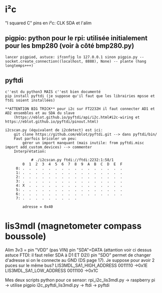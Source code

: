 # i²c 
"I squared C"
pins en i²c: CLK SDA et l'alim


## pigpio: python pour le rpi: utilisée initialement pour les bmp280 (voir à côté bmp280.py)
	lancer pigpiod, astuce: ifconfig lo 127.0.0.1 sinon pigpio.py -- socket.create_connection((localhost, 8888), None) -- plante (hang longtemps+++)
	
## pyftdi
	c''est du python3 MAIS c''est bien documenté
	pip install pyftdi (je suppose qu'il faut que les librairies mpsse et ftdi soient installées)
	
	**ATTENTION BIG TRICK** pour i2c sur FT2232H il faut connecter AD1 et AD2 ensembles et au SDA du slave 
		(https://eblot.github.io/pyftdi/api/i2c.html#i2c-wiring et https://eblot.github.io/pyftdi/pinout.html)	
	
	i2cscan.py (équivalent de i2cdetect) est ici:
		git clone https://github.com/eblot/pyftdi.git --> dans pyftdi/bin/
		Faut parfois bricoler un peu: 
			gérer un import manquant (mais inutile: from pyftdi.misc import add_custom_devices) --> commenter
		Interprétation:
		
				# ./i2cscan.py ftdi://ftdi:2232:1:58/1
		    0  1  2  3  4  5  6  7  8  9  A  B  C  D  E  F 
		 0: .  .  .  .  .  .  .  .  .  .  .  .  .  .  .  .
		 1: .  .  .  .  .  .  .  .  .  .  .  .  .  .  .  .
		 2: .  .  .  .  .  .  .  .  .  .  .  .  .  .  .  .
		 3: .  .  .  .  .  .  .  .  .  .  .  .  .  .  .  .
		 4: X  .  .  .  .  .  .  .  .  .  .  .  .  .  .  .
		 5: .  .  .  .  .  .  .  .  .  .  .  .  .  .  .  .
		 6: .  .  .  .  .  .  .  .  .  .  .  .  .  .  .  .
		 7: .  .  .  .  .  .  .  .  .

			adresse = 0x40



	
# lis3mdl (magnetometer compass boussole) 

Alim 3v3 = pin "VDD" (pas VIN)
pin "SDA"=DATA (attantion voir ci dessus astuce FTDI: il faut relier SDA à D1 ET D2))
pin "SDO" permet de changer d'adresse si on le connecte au GND (DS page 17). Je suppose pour avoir 2 puces sur le même bus?
LIS3MDL_SA1_HIGH_ADDRESS   0011110 ->0x1E
LIS3MDL_SA1_LOW_ADDRESS    0011100 ->0x1C

Mes deux scripts python pour ce sensor:
	rpi_i2c_lis3mdl.py -> raspberry pi -> utilise pigpio
	i2c_pyftdi_lis3mdl.py -> ftdi -> pyftdi 


